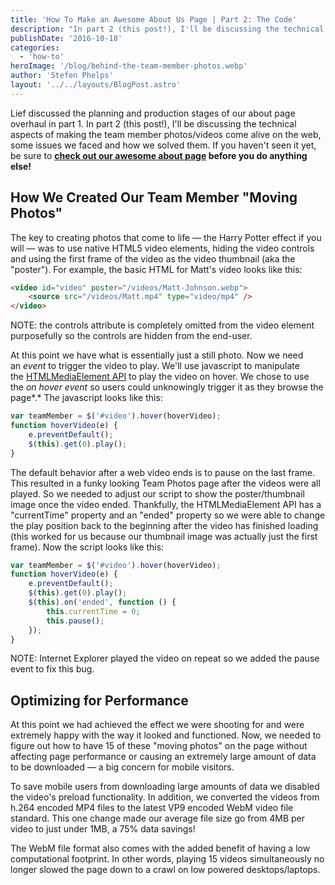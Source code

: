 ```yaml
---
title: 'How To Make an Awesome About Us Page | Part 2: The Code'
description: "In part 2 (this post!), I'll be discussing the technical aspects of making the team member photos/videos come alive on the web, some issues we faced and how we solved them"
publishDate: '2016-10-18'
categories:
  - 'how-to'
heroImage: '/blog/behind-the-team-member-photos.webp'
author: 'Stefen Phelps'
layout: '../../layouts/BlogPost.astro'
---
```


Lief discussed the planning and production stages of our about page overhaul in part 1. In part 2 (this post!), I'll be discussing the technical aspects of making the team member photos/videos come alive on the web, some issues we faced and how we solved them. If you haven't seen it yet, be sure to **[check out our awesome about page](https://www.growwithsms.com/about) before you do anything else!**

## How We Created Our Team Member "Moving Photos"

The key to creating photos that come to life — the Harry Potter effect if you will — was to use native HTML5 video elements, hiding the video controls and using the first frame of the video as the video thumbnail (aka the "poster"). For example, the basic HTML for Matt's video looks like this:

```html
<video id="video" poster="/videos/Matt-Johnson.webp">
	<source src="/videos/Matt.mp4" type="video/mp4" />
</video>
```

NOTE: the controls attribute is completely omitted from the video element purposefully so the controls are hidden from the end-user.

At this point we have what is essentially just a still photo. Now we need an *event* to trigger the video to play. We'll use javascript to manipulate the [HTMLMediaElement API](https://developer.mozilla.org/en-US/docs/Web/API/HTMLMediaElement) to play the video on hover. We chose to use the *on hover event* so users could unknowingly trigger it as they browse the page*.* Th*e* javascript looks like this:

```javascript
var teamMember = $('#video').hover(hoverVideo);
function hoverVideo(e) {
	e.preventDefault();
	$(this).get(0).play();
}
```

The default behavior after a web video ends is to pause on the last frame. This resulted in a funky looking Team Photos page after the videos were all played. So we needed to adjust our script to show the poster/thumbnail image once the video ended. Thankfully, the HTMLMediaElement API has a "currentTime" property and an "ended" property so we were able to change the play position back to the beginning after the video has finished loading (this worked for us because our thumbnail image was actually just the first frame). Now the script looks like this:

```javascript
var teamMember = $('#video').hover(hoverVideo);
function hoverVideo(e) {
	e.preventDefault();
	$(this).get(0).play();
	$(this).on('ended', function () {
		this.currentTime = 0;
		this.pause();
	});
}
```

NOTE: Internet Explorer played the video on repeat so we added the pause event to fix this bug.

## Optimizing for Performance

At this point we had achieved the effect we were shooting for and were extremely happy with the way it looked and functioned. Now, we needed to figure out how to have 15 of these "moving photos" on the page without affecting page performance or causing an extremely large amount of data to be downloaded — a big concern for mobile visitors.

To save mobile users from downloading large amounts of data we disabled the video's preload functionality. In addition, we converted the videos from h.264 encoded MP4 files to the latest VP9 encoded WebM video file standard. This one change made our average file size go from 4MB per video to just under 1MB, a 75% data savings!

The WebM file format also comes with the added benefit of having a low computational footprint. In other words, playing 15 videos simultaneously no longer slowed the page down to a crawl on low powered desktops/laptops.
